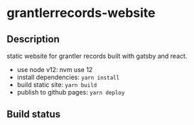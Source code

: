 # grantlerrecords-website

## Description

static website for grantler records built with gatsby and react.

- use node v12: nvm use 12
- install dependencies: `yarn install`
- build static site: `yarn build`
- publish to github pages: `yarn deploy`

## Build status

[](https://github.com/thomasgeissl/grantlerrecords-website/workflows/master_deploy/badge.svg)

